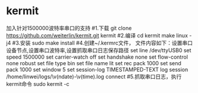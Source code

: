 # kermit
加入针对1500000波特率串口的支持
#1.下载
git clone https://github.com/weiterlin/kermit.git kermit
#2.编译
cd kermit
make linux -j4
#3.安装
sudo make install
#4.创建~/.kermrc文件，
文件内容如下：设置串口设备节点,设置串口波特率,设置抓取串口日志保存路径
set line /dev/ttyUSB0
set speed 1500000
set carrier-watch off
set handshake none
set flow-control none
robust
set file type bin
set file name lit
set rec pack 1000
set send pack 1000
set window 5
set session-log TIMESTAMPED-TEXT
log session /home/linwei/logs/\v(ndate)-\v(time).log
connect
#5.抓取串口日志，执行kermit命令
sudo kermit -c 
